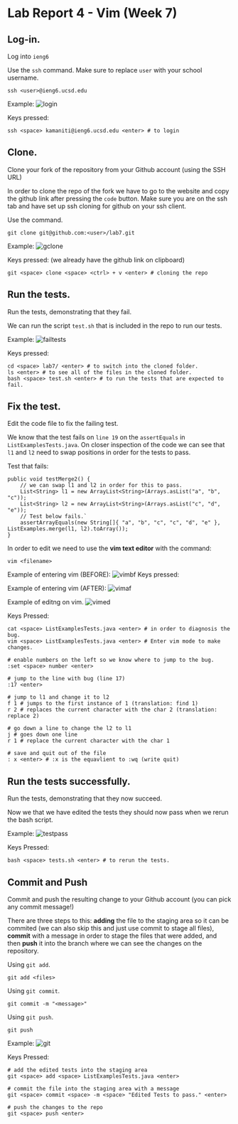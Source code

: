 # Lab Report 4 - Vim (Week 7)

## Log-in.
Log into ```ieng6```

Use the ```ssh``` command. Make sure to replace ```user``` with your school username.
```
ssh <user>@ieng6.ucsd.edu
```
Example:
![login](Images/report4/login.PNG)

Keys pressed:
```
ssh <space> kamaniti@ieng6.ucsd.edu <enter> # to login
```
## Clone.
Clone your fork of the repository from your Github account (using the SSH URL)

In order to clone the repo of the fork we have to go to the website and copy the github link after pressing the ```code``` button. Make sure you are on the ssh tab and have set up ssh cloning for github on your ssh client.

Use the command.
```
git clone git@github.com:<user>/lab7.git
```

Example:
![gclone](Images/report4/gclone.PNG)

Keys pressed: (we already have the github link on clipboard)
```
git <space> clone <space> <ctrl> + v <enter> # cloning the repo
```
## Run the tests.
Run the tests, demonstrating that they fail.

We can run the script ```test.sh``` that is included in the repo to run our tests.

Example:
![failtests](Images/report4/testfail.PNG)

Keys pressed:
```
cd <space> lab7/ <enter> # to switch into the cloned folder.
ls <enter> # to see all of the files in the cloned folder.
bash <space> test.sh <enter> # to run the tests that are expected to fail.
```

## Fix the test.
Edit the code file to fix the failing test.

We know that the test fails on ```line 19``` on the ```assertEquals``` in ```ListExamplesTests.java```. On closer inspection of the code we can see that ```l1``` and ```l2``` need to swap positions in order for the tests to pass.

Test that fails:
```
public void testMerge2() {
    // we can swap l1 and l2 in order for this to pass.
    List<String> l1 = new ArrayList<String>(Arrays.asList("a", "b", "c"));
    List<String> l2 = new ArrayList<String>(Arrays.asList("c", "d", "e"));
    // Test below fails.`
    assertArrayEquals(new String[]{ "a", "b", "c", "c", "d", "e" }, ListExamples.merge(l1, l2).toArray());
}
```

In order to edit we need to use the **vim text editor** with the command:
```
vim <filename>
```
Example of entering vim (BEFORE):
![vimbf](Images/report4/vimbf.PNG)
Keys pressed:

Example of entering vim (AFTER):
![vimaf](Images/report4/vimaf.PNG)

Example of editng on vim.
![vimed](Images/report4/vimed.PNG)

Keys Pressed:
```
cat <space> ListExamplesTests.java <enter> # in order to diagnosis the bug.
vim <space> ListExamplesTests.java <enter> # Enter vim mode to make changes.

# enable numbers on the left so we know where to jump to the bug.
:set <space> number <enter> 

# jump to the line with bug (line 17)
:17 <enter>

# jump to l1 and change it to l2
f 1 # jumps to the first instance of 1 (translation: find 1)
r 2 # replaces the current character with the char 2 (translation: replace 2)

# go down a line to change the l2 to l1
j # goes down one line
r 1 # replace the current character with the char 1

# save and quit out of the file
: x <enter> # :x is the equavlient to :wq (write quit)
```

## Run the tests successfully.
Run the tests, demonstrating that they now succeed.

Now we that we have edited the tests they should now pass when we rerun the bash script.

Example:
![testpass](Images/report4/testpass.PNG)

Keys Pressed:
```
bash <space> tests.sh <enter> # to rerun the tests.
```

## Commit and Push
Commit and push the resulting change to your Github account (you can pick any commit message!)

There are three steps to this: **adding** the file to the staging area so it can be commited (we can also skip this and just use commit to stage all files), **commit** with a message in order to stage the files that were added, and then **push** it into the branch where we can see the changes on the repository.

Using ```git add```.
```
git add <files>
```

Using ```git commit```.
```
git commit -m "<message>"
```

Using ```git push```.
```
git push
```

Example:
![git](Images/report4/git.PNG)

Keys Pressed:
```
# add the edited tests into the staging area
git <space> add <space> ListExamplesTests.java <enter>

# commit the file into the staging area with a message
git <space> commit <space> -m <space> "Edited Tests to pass." <enter>

# push the changes to the repo
git <space> push <enter>

```